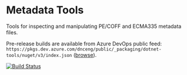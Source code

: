 # Metadata Tools

Tools for inspecting and manipulating PE/COFF and ECMA335 metadata files.

Pre-release builds are available from Azure DevOps public feed: `https://pkgs.dev.azure.com/dnceng/public/_packaging/dotnet-tools/nuget/v3/index.json` ([browse](https://dev.azure.com/dnceng/public/_packaging?_a=feed&feed=dotnet-tools)).

[![Build Status](https://dev.azure.com/dnceng/public/_apis/build/status/dotnet/metadata-tools/MetadataTools%20PR?branchName=master)](https://dev.azure.com/dnceng/public/_build/latest?definitionId=311?branchName=master)
